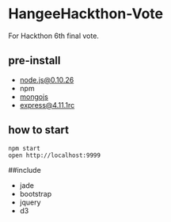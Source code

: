 # HangeeHackthon-Vote

For Hackthon 6th final vote. 

## pre-install

 * node.js@0.10.26
 * npm
 * [mongojs](https://github.com/mafintosh/mongojs)
 * [express@4.11.1rc](http://github.com/strongloop/express/)

## how to start

```
npm start
open http://localhost:9999
```

##include

 * jade
 * bootstrap
 * jquery
 * d3
